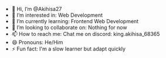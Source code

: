 - 👋 Hi, I’m @Akihisa27
- 👀 I’m interested in: Web Development
- 🌱 I’m currently learning: Frontend Web Development
- 💞️ I’m looking to collaborate on: Nothing for now
- 📫 How to reach me: Chat me on discord: king.akihisa_68365
- 😄 Pronouns: He/Him
- ⚡ Fun fact: I'm a slow learner but adapt quickly

<!---
Akihisa27/Akihisa27 is a ✨ special ✨ repository because its `README.md` (this file) appears on your GitHub profile.
You can click the Preview link to take a look at your changes.
--->
